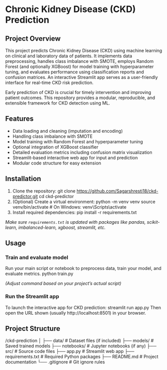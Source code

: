 # Chronic Kidney Disease (CKD) Prediction

## Project Overview

This project predicts Chronic Kidney Disease (CKD) using machine learning on clinical and laboratory data of patients. It implements data preprocessing, handles class imbalance with SMOTE, employs Random Forest (and optionally XGBoost) for model training with hyperparameter tuning, and evaluates performance using classification reports and confusion matrices. An interactive Streamlit app serves as a user-friendly interface for real-time CKD risk prediction.

Early prediction of CKD is crucial for timely intervention and improving patient outcomes. This repository provides a modular, reproducible, and extensible framework for CKD detection using ML.

## Features

- Data loading and cleaning (imputation and encoding)
- Handling class imbalance with SMOTE
- Model training with Random Forest and hyperparameter tuning
- Optional integration of XGBoost classifier
- Detailed evaluation metrics including confusion matrix visualization
- Streamlit-based interactive web app for input and prediction
- Modular code structure for easy extension

## Installation
1. Clone the repository:
git clone https://github.com/Sagarshresti18/ckd-predictor.git
cd ckd-predictor
2. (Optional) Create a virtual environment:
python -m venv venv
source venv/bin/activate # On Windows: venv\Scripts\activate
3. Install required dependencies:
pip install -r requirements.txt

*Make sure `requirements.txt` is updated with packages like pandas, scikit-learn, imbalanced-learn, xgboost, streamlit, etc.*

## Usage

### Train and evaluate model
Run your main script or notebook to preprocess data, train your model, and evaluate metrics.
python train.py

*(Adjust command based on your project’s actual script)*
### Run the Streamlit app
To launch the interactive app for CKD prediction:
streamlit run app.py
Then open the URL shown (usually http://localhost:8501) in your browser.

## Project Structure
/ckd-prediction
│
├── data/ # Dataset files (if included)
├── models/ # Saved trained models
├── notebooks/ # Jupyter notebooks (if any)
├── src/ # Source code files
├── app.py # Streamlit web app
├── requirements.txt # Required Python packages
├── README.md # Project documentation
└── .gitignore # Git ignore rules






